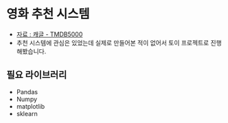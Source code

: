 # 영화 추천 시스템
- [자료 : 캐글 - TMDB5000](https://www.kaggle.com/datasets/tmdb/tmdb-movie-metadata)
- 추천 시스템에 관심은 있었는데 실제로 만들어본 적이 없어서 토이 프로젝트로 진행해봤습니다.

## 필요 라이브러리
- Pandas
- Numpy
- matplotlib
- sklearn